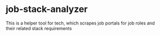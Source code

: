 # job-stack-analyzer
This is a helper tool for tech, which scrapes job portals for job roles and their related stack requirements
